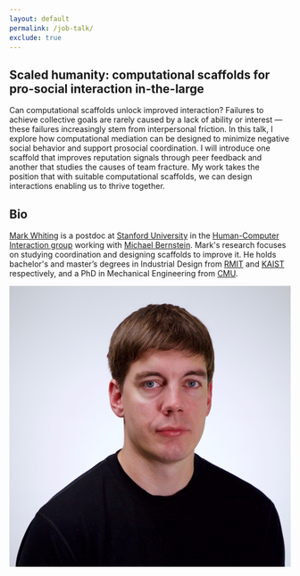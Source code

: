 ```yaml
---
layout: default
permalink: /job-talk/
exclude: true
---
```


## Scaled humanity: computational scaffolds for pro-social interaction in-the-large

Can computational scaffolds unlock improved interaction? Failures to achieve collective goals are rarely caused by a lack of ability or interest — these failures increasingly stem from interpersonal friction. In this talk, I explore how computational mediation can be designed to minimize negative social behavior and support prosocial coordination. I will introduce one scaffold that improves reputation signals through peer feedback and another that studies the causes of team fracture. My work takes the position that with suitable computational scaffolds, we can design interactions enabling us to thrive together.

## Bio
[Mark Whiting](/) is a postdoc at [Stanford University](http://stanford.edu) in the [Human-Computer Interaction group](https://hci.stanford.edu) working with [Michael Bernstein](https://hci.stanford.edu/msb/). Mark's research focuses on studying coordination and designing scaffolds to improve it. He holds bachelor's and master’s degrees in Industrial Design from [RMIT](https://www.rmit.edu.au) and [KAIST](https://www.kaist.ac.kr/) respectively, and a PhD in Mechanical Engineering from [CMU](https://www.cmu.edu).

![Mark Whiting](/assets/Headshot.jpeg "Mark Whiting")
